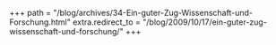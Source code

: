 +++
path = "/blog/archives/34-Ein-guter-Zug-Wissenschaft-und-Forschung.html"
extra.redirect_to = "/blog/2009/10/17/ein-guter-zug-wissenschaft-und-forschung/"
+++
